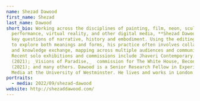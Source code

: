 ```yaml
---
name: Shezad Dawood
first_name: Shezad
last_name: Dawood
short_bio: Working across the disciplines of painting, film, neon, sculpture,
  performance, virtual reality, and other digital media, **Shezad Dawood** asks
  key questions of narrative, history and embodiment. Using the editing process
  to explore both meanings and forms, his practice often involves collaboration
  and knowledge exchange, mapping across multiple audiences and communities.
  Recent solo exhibitions and commissions include Jhaveri Contemporary, Mumbai
  (2021); _Visions of Paradise,_  commission for The White House, Becontree
  (2021); and many others. Dawood is a Senior Research Fellow in Experimental
  Media at the University of Westminster. He lives and works in London.
portraits:
  - media: 2022/09/shezad-dawood
website: http://shezaddawood.com/
---
```

